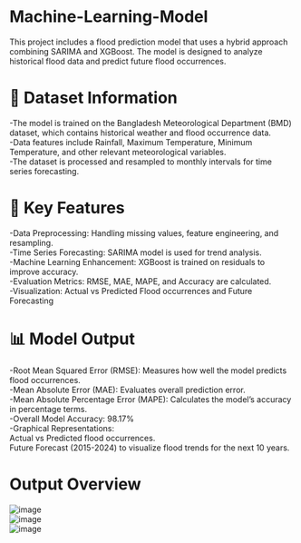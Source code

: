 # Machine-Learning-Model
This project includes a flood prediction model that uses a hybrid approach combining SARIMA and XGBoost. The model is designed to analyze historical flood data and predict future flood occurrences.

# 📌 Dataset Information
-The model is trained on the Bangladesh Meteorological Department (BMD) dataset, which contains historical weather and flood occurrence data. <br>
-Data features include Rainfall, Maximum Temperature, Minimum Temperature, and other relevant meteorological variables. <br>
-The dataset is processed and resampled to monthly intervals for time series forecasting.

# 📌 Key Features
-Data Preprocessing: Handling missing values, feature engineering, and resampling. <br>
-Time Series Forecasting: SARIMA model is used for trend analysis. <br>
-Machine Learning Enhancement: XGBoost is trained on residuals to improve accuracy. <br>
-Evaluation Metrics: RMSE, MAE, MAPE, and Accuracy are calculated. <br>
-Visualization: Actual vs Predicted Flood occurrences and Future Forecasting

# 📊 Model Output
-Root Mean Squared Error (RMSE): Measures how well the model predicts flood occurrences. <br>
-Mean Absolute Error (MAE): Evaluates overall prediction error. <br>
-Mean Absolute Percentage Error (MAPE): Calculates the model’s accuracy in percentage terms. <br>
-Overall Model Accuracy: 98.17% <br>
-Graphical Representations: <br>
Actual vs Predicted flood occurrences. <br>
Future Forecast (2015-2024) to visualize flood trends for the next 10 years.

# Output Overview
![image](https://github.com/user-attachments/assets/9165ef80-48e6-4d97-be6c-e301a8502dbd) <br>
![image](https://github.com/user-attachments/assets/a3f4d59e-de9b-46ba-975f-19c58ba3c3bd) <br>
![image](https://github.com/user-attachments/assets/30c5fc4f-389c-47a4-9d1f-571da268a5a2)


